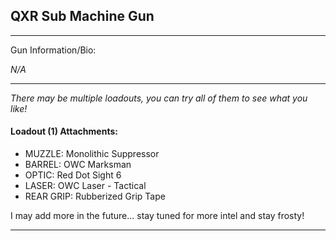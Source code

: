 ## QXR Sub Machine Gun

---

Gun Information/Bio:

_N/A_

---

_There may be multiple loadouts, you can try all of them to see what you like!_

#### Loadout (1) Attachments:
- MUZZLE: Monolithic Suppressor
- BARREL: OWC Marksman
- OPTIC: Red Dot Sight 6
- LASER: OWC Laser - Tactical
- REAR GRIP: Rubberized Grip Tape

I may add more in the future... stay tuned for more intel and stay frosty!

---

